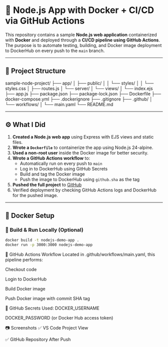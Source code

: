 # 🚀 Node.js App with Docker + CI/CD via GitHub Actions

This repository contains a sample **Node.js web application** containerized with **Docker** and deployed through a **CI/CD pipeline using GitHub Actions**. The purpose is to automate testing, building, and Docker image deployment to DockerHub on every push to the `main` branch.

---

## 📁 Project Structure

sample-node-project/
├── app/
│ ├── public/
│ │ └── styles/
│ │ └── styles.css
│ ├── routes.js
│ └── server/
│ └── views/
│ └── index.ejs
├── app.js
├── package.json
├── package-lock.json
├── Dockerfile
├── docker-compose.yml
├── .dockerignore
├── .gitignore
├── .github/
│ └── workflows/
│ └── main.yaml
└── README.md

---

## ⚙️ What I Did

1. **Created a Node.js web app** using Express with EJS views and static files.
2. **Wrote a `Dockerfile`** to containerize the app using Node.js 24-alpine.
3. **Used a non-root user** inside the Docker image for better security.
4. **Wrote a GitHub Actions workflow** to:
   - Automatically run on every push to `main`
   - Log in to DockerHub using GitHub Secrets
   - Build and tag the Docker image
   - Push the image to DockerHub using `github.sha` as the tag
5. **Pushed the full project** to [GitHub](https://github.com/Praneetb2929/nodejs-elevatelabs)
6. Verified deployment by checking GitHub Actions logs and DockerHub for the pushed image.

---

## 🐳 Docker Setup

### 🔧 Build & Run Locally (Optional)

```bash
docker build -t nodejs-demo-app .
docker run -p 3000:3000 nodejs-demo-app
```
🤖 GitHub Actions Workflow
Located in .github/workflows/main.yaml, this pipeline performs:

Checkout code

Login to DockerHub

Build Docker image

Push Docker image with commit SHA tag

🔐 GitHub Secrets Used:
DOCKER_USERNAME

DOCKER_PASSWORD (or Docker Hub access token)

📷 Screenshots
✅ VS Code Project View


✅ GitHub Repository After Push
